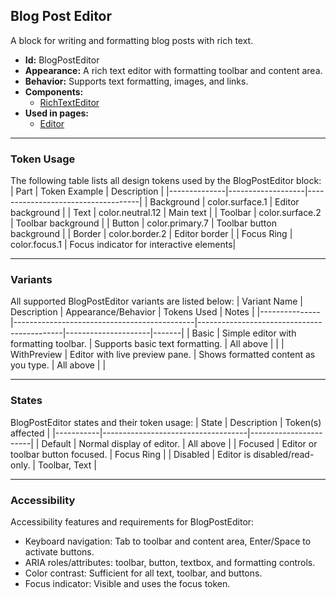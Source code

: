 ## Blog Post Editor
A block for writing and formatting blog posts with rich text.
- **Id:** BlogPostEditor
- **Appearance:** A rich text editor with formatting toolbar and content area.
- **Behavior:** Supports text formatting, images, and links.
- **Components:**
  - [RichTextEditor](../components/RichTextEditor.md)
- **Used in pages:**
  - [Editor](../pages/Editor.md)

---

### Token Usage
The following table lists all design tokens used by the BlogPostEditor block:
| Part         | Token Example      | Description                        |
|--------------|-------------------|------------------------------------|
| Background   | color.surface.1   | Editor background                  |
| Text         | color.neutral.12  | Main text                          |
| Toolbar      | color.surface.2   | Toolbar background                 |
| Button       | color.primary.7   | Toolbar button background          |
| Border       | color.border.2    | Editor border                      |
| Focus Ring   | color.focus.1     | Focus indicator for interactive elements|

---

### Variants
All supported BlogPostEditor variants are listed below:
| Variant Name   | Description                                 | Appearance/Behavior                        | Tokens Used         | Notes |
|---------------|---------------------------------------------|--------------------------------------------|---------------------|-------|
| Basic         | Simple editor with formatting toolbar.       | Supports basic text formatting.            | All above           |       |
| WithPreview   | Editor with live preview pane.               | Shows formatted content as you type.       | All above           |       |

---

### States
BlogPostEditor states and their token usage:
| State     | Description                        | Token(s) affected      |
|-----------|------------------------------------|-----------------------|
| Default   | Normal display of editor.          | All above             |
| Focused   | Editor or toolbar button focused.  | Focus Ring            |
| Disabled  | Editor is disabled/read-only.      | Toolbar, Text         |

---

### Accessibility
Accessibility features and requirements for BlogPostEditor:
- Keyboard navigation: Tab to toolbar and content area, Enter/Space to activate buttons.
- ARIA roles/attributes: toolbar, button, textbox, and formatting controls.
- Color contrast: Sufficient for all text, toolbar, and buttons.
- Focus indicator: Visible and uses the focus token.
